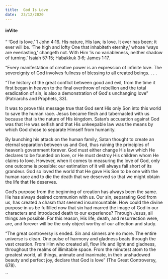 ```yaml
---
title:  God Is Love
date:  23/12/2020
---
```


#### inVite

“ ‘God is love.’ 1 John 4:16. His nature, His law, is love. It ever has been; it ever will be. ‘The high and lofty One that inhabiteth eternity,’ whose ‘ways are everlasting,’ changeth not. With Him ‘is no variableness, neither shadow of turning.’ Isaiah 57:15; Habakkuk 3:6; James 1:17.

“Every manifestation of creative power is an expression of infinite love. The sovereignty of God involves fullness of blessing to all created beings. . . .

“The history of the great conflict between good and evil, from the time it first began in heaven to the final overthrow of rebellion and the total eradication of sin, is also a demonstration of God's unchanging love” (Patriarchs and Prophets, 33).

It was to prove this message true that God sent His only Son into this world to save the human race. Jesus became flesh and tabernacled with us because that is the nature of His kingdom. Satan’s accusation against God was that He was selfish and that His unkeepable law was the means by which God chose to separate Himself from humanity.

By launching his attack on the human family, Satan thought to create an eternal separation between us and God, thus ruining the principles of heaven’s government forever. God must either change His law which He declares to be founded on love, or He must destroy His children whom He claims to love. However, when it comes to measuring the love of God, only one outcome is possible: our estimation of it will always fall short of its grandeur. God so loved the world that He gave His Son to be one with the human race and to die the death that we deserved so that we might obtain the life that He deserves.

God’s purpose from the beginning of creation has always been the same. He has always desired communion with us. Our sin, separating God from us, has created a chasm that seemed insurmountable. How could the divine purpose in us be fulfilled now that sin had marred the image of God in our characters and introduced death to our experience? Through Jesus, all things are possible. For this reason, His life, death, and resurrection were, are, and forever will be the only object worthy of our affection and study.

“The great controversy is ended. Sin and sinners are no more. The entire universe is clean. One pulse of harmony and gladness beats through the vast creation. From Him who created all, flow life and light and gladness, throughout the realms of illimitable space. From the minutest atom to the greatest world, all things, animate and inanimate, in their unshadowed beauty and perfect joy, declare that God is love” (The Great Controversy, 678).

``